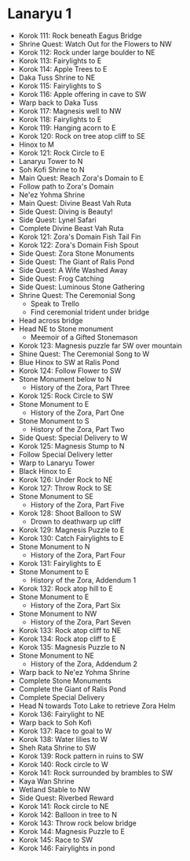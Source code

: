 # Lanaryu 1

* Korok 111: Rock beneath Eagus Bridge
* Shrine Quest: Watch Out for the Flowers to NW
* Korok 112: Rock under large boulder to NE
* Korok 113: Fairylights to E
* Korok 114: Apple Trees to E
* Daka Tuss Shrine to NE
* Korok 115: Fairylights to S
* Korok 116: Apple offering in cave to SW
* Warp back to Daka Tuss
* Korok 117: Magnesis well to NW
* Korok 118: Fairylights to E
* Korok 119: Hanging acorn to E
* Korok 120: Rock on tree atop cliff to SE
* Hinox to M
* Korok 121: Rock Circle to E
* Lanaryu Tower to N
* Soh Kofi Shrine to N
* Main Quest: Reach Zora's Domain to E
* Follow path to Zora's Domain
* Ne'ez Yohma Shrine
* Main Quest: Divine Beast Vah Ruta
* Side Quest: Diving is Beauty!
* Side Quest: Lynel Safari
* Complete Divine Beast Vah Ruta
* Korok 121: Zora's Domain Fish Tail Fin
* Korok 122: Zora's Domain Fish Spout
* Side Quest: Zora Stone Monuments
* Side Quest: The Giant of Ralis Pond
* Side Quest: A Wife Washed Away
* Side Quest: Frog Catching
* Side Quest: Luminous Stone Gathering
* Shrine Quest: The Ceremonial Song
  * Speak to Trello
  * Find ceremonial trident under bridge
* Head across bridge
* Head NE to Stone monument
  * Meemoir of a Gifted Stonemason
* Korok 123: Magnesis puzzle far SW over mountain
* Shine Quest: The Ceremonial Song to W
* Blue Hinox to SW at Ralis Pond
* Korok 124: Follow Flower to SW
* Stone Monument below to N
  * History of the Zora, Part Three
* Korok 125: Rock Circle to SW
* Stone Monument to E
  * History of the Zora, Part One
* Stone Monument to S
  * History of the Zora, Part Two
* Side Quest: Special Delivery to W
* Korok 125: Magnesis Stump to N
* Follow Special Delivery letter
* Warp to Lanaryu Tower
* Black Hinox to E
* Korok 126: Under Rock to NE
* Korok 127: Throw Rock to SE
* Stone Monument to SE
  * History of the Zora, Part Five
* Korok 128: Shoot Balloon to SW
  * Drown to deathwarp up cliff
* Korok 129: Magnesis Puzzle to E
* Korok 130: Catch Fairylights to E
* Stone Monument to N
  * History of the Zora, Part Four
* Korok 131: Fairylights to E
* Stone Monument to E
  * History of the Zora, Addendum 1
* Korok 132: Rock atop hill to E
* Stone Monument to E
  * History of the Zora, Part Six
* Stone Monument to NW
  * History of the Zora, Part Seven
* Korok 133: Rock atop cliff to NE
* Korok 134: Rock atop cliff to E
* Korok 135: Magnesis Puzzle to N
* Stone Monument to NE
  * History of the Zora, Addendum 2
* Warp back to Ne'ez Yohma Shrine
* Complete Stone Monuments
* Complete the Giant of Ralis Pond
* Complete Special Delivery
* Head N towards Toto Lake to retrieve Zora Helm
* Korok 136: Fairylight to NE
* Warp back to Soh Kofi
* Korok 137: Race to goal to W
* Korok 138: Water lilies to W
* Sheh Rata Shrine to SW
* Korok 139: Rock pattern in ruins to SW
* Korok 140: Rock circle to W
* Korok 141: Rock surrounded by brambles to SW
* Kaya Wan Shrine
* Wetland Stable to NW
* Side Quest: Riverbed Reward
* Korok 141: Rock circle to NE
* Korok 142: Balloon in tree to N
* Korok 143: Throw rock below bridge
* Korok 144: Magnesis Puzzle to E
* Korok 145: Race to SW
* Korok 146: Fairylights in pond

